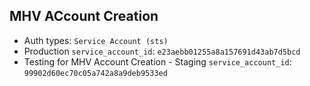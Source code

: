 ## MHV ACcount Creation

* Auth types: `Service Account (sts)`
* Production `service_account_id`: `e23aebb01255a8a157691d43ab7d5bcd`
* Testing for MHV Account Creation - Staging `service_account_id`: `99902d60ec70c05a742a8a9deb9533ed`